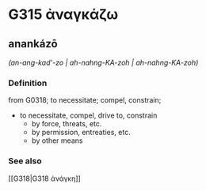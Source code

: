 # G315 ἀναγκάζω

## anankázō

_(an-ang-kad'-zo | ah-nahng-KA-zoh | ah-nahng-KA-zoh)_

### Definition

from G0318; to necessitate; compel, constrain; 

- to necessitate, compel, drive to, constrain
  - by force, threats, etc.
  - by permission, entreaties, etc.
  - by other means

### See also

[[G318|G318 ἀνάγκη]]
